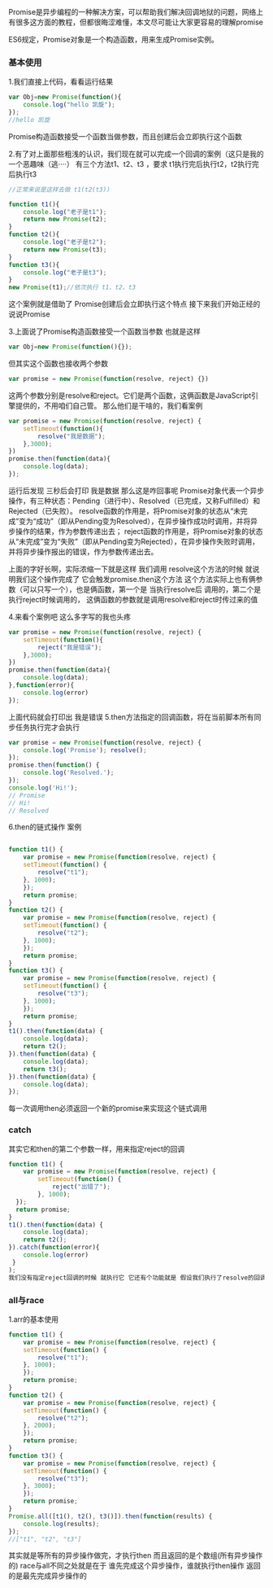 Promise是异步编程的一种解决方案，可以帮助我们解决回调地狱的问题，网络上有很多这方面的教程，但都很晦涩难懂，本文尽可能让大家更容易的理解promise

ES6规定，Promise对象是一个构造函数，用来生成Promise实例。

### 基本使用
1.我们直接上代码，看看运行结果
```javascript
var Obj=new Promise(function(){
    console.log("hello 凯旋");
});
//hello 凯旋
```
Promise构造函数接受一个函数当做参数，而且创建后会立即执行这个函数 

2.有了对上面那些粗浅的认识，我们现在就可以完成一个回调的案例（这只是我的一个恶趣味（逃····）
 有三个方法t1、t2、t3 ，要求 t1执行完后执行t2，t2执行完后执行t3
```javascript
//正常来说是这样去做 t1(t2(t3))
```
```javascript
function t1(){
    console.log("老子是t1");
    return new Promise(t2);
}
function t2(){
    console.log("老子是t2");
    return new Promise(t3);
}
function t3(){
    console.log("老子是t3");
}
new Promise(t1);//依次执行 t1、t2、t3 
```
这个案例就是借助了 Promise创建后会立即执行这个特点 接下来我们开始正经的说说Promise

3.上面说了Promise构造函数接受一个函数当参数 也就是这样
```javascript
var Obj=new Promise(function(){});
```
但其实这个函数也接收两个参数
```javascript
var promise = new Promise(function(resolve, reject) {})
```
这两个参数分别是resolve和reject。它们是两个函数，这俩函数是JavaScript引擎提供的，不用咱们自己管。
那么他们是干啥的，我们看案例
```javascript
var promise = new Promise(function(resolve, reject) {
    setTimeout(function(){
        resolve("我是数据");
    },3000);
})
promise.then(function(data){
    console.log(data);
});
```
运行后发现 三秒后会打印 我是数据 那么这是咋回事呢 
 Promise对象代表一个异步操作，有三种状态：Pending（进行中）、Resolved（已完成，又称Fulfilled）和Rejected（已失败）。
resolve函数的作用是，将Promise对象的状态从“未完成”变为“成功”（即从Pending变为Resolved），在异步操作成功时调用，并将异步操作的结果，作为参数传递出去；
reject函数的作用是，将Promise对象的状态从“未完成”变为“失败”（即从Pending变为Rejected），在异步操作失败时调用，并将异步操作报出的错误，作为参数传递出去。

上面的字好长啊，实际浓缩一下就是这样 我们调用 resolve这个方法的时候 就说明我们这个操作完成了 它会触发promise.then这个方法 这个方法实际上也有俩参数（可以只写一个），也是俩函数，第一个是 当执行resolve后 调用的，第二个是执行reject时候调用的， 这俩函数的参数就是调用resolve和reject时传过来的值

4.来看个案例吧 这么多字写的我也头疼
```javascript
var promise = new Promise(function(resolve, reject) {
    setTimeout(function(){
        reject("我是错误");
    },3000);
})
promise.then(function(data){
    console.log(data);
},function(error){
    console.log(error)
});
```
上面代码就会打印出 我是错误 
5.then方法指定的回调函数，将在当前脚本所有同步任务执行完才会执行
```javascript
var promise = new Promise(function(resolve, reject) { 
    console.log('Promise'); resolve();
});
promise.then(function() { 
    console.log('Resolved.');
});
console.log('Hi!');
// Promise
// Hi!
// Resolved
```
6.then的链式操作 案例
```javascript

function t1() {
    var promise = new Promise(function(resolve, reject) {
    setTimeout(function() {
        resolve("t1");
    }, 1000);
    });
    return promise;
}
function t2() {
    var promise = new Promise(function(resolve, reject) {
    setTimeout(function() {
        resolve("t2");
    }, 1000);
    });
    return promise;
}
function t3() {
    var promise = new Promise(function(resolve, reject) {
    setTimeout(function() {
        resolve("t3");
    }, 1000);
    });
    return promise;
}
t1().then(function(data) {
    console.log(data);
    return t2();
}).then(function(data) {
    console.log(data);
    return t3();
}).then(function(data) {
    console.log(data);
});
```
每一次调用then必须返回一个新的promise来实现这个链式调用
### catch
其实它和then的第二个参数一样，用来指定reject的回调
```javascript
function t1() {
    var promise = new Promise(function(resolve, reject) {
        setTimeout(function() {
            reject("出错了");
        }, 1000);
  });
  return promise;
}
t1().then(function(data) {
    console.log(data);
    return t2();
}).catch(function(error){
    console.log(error)
 }
);
我们没有指定reject回调的时候 就执行它 它还有个功能就是 假设我们执行了resolve的回调 里面出错了 它不会中断执行 而是进入catch 
```
### all与race

1.arr的基本使用
```javascript
function t1() {
    var promise = new Promise(function(resolve, reject) {
    setTimeout(function() {
        resolve("t1");
    }, 1000);
    });
    return promise;
}
function t2() {
    var promise = new Promise(function(resolve, reject) {
    setTimeout(function() {
        resolve("t2");
    }, 2000);
    });
    return promise;
}
function t3() {
    var promise = new Promise(function(resolve, reject) {
    setTimeout(function() {
        resolve("t3");
    }, 3000);
    });
    return promise;
}
Promise.all([t1(), t2(), t3()]).then(function(results) {
    console.log(results);
});
//["t1", "t2", "t3"]
```
其实就是等所有的异步操作做完，才执行then 而且返回的是个数组(所有异步操作的)
race与all不同之处就是在于 谁先完成这个异步操作，谁就执行then操作 返回的是最先完成异步操作的
